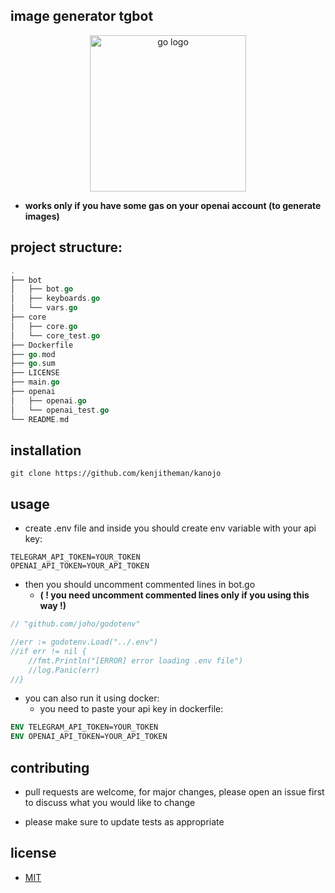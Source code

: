 ## image generator tgbot

<div align="center">
  <img src="https://cdn.jsdelivr.net/gh/devicons/devicon/icons/go/go-original.svg" height="250" alt="go logo"  />
</div>

- **works only if you have some gas on your openai account (to generate images)**

## project structure:

```go
.
├── bot
│   ├── bot.go
│   ├── keyboards.go
│   └── vars.go
├── core
│   ├── core.go
│   └── core_test.go
├── Dockerfile
├── go.mod
├── go.sum
├── LICENSE
├── main.go
├── openai
│   ├── openai.go
│   └── openai_test.go
└── README.md
```

## installation

```shell
git clone https://github.com/kenjitheman/kanojo
```

## usage

- create .env file and inside you should create env variable with your api key:

```.env
TELEGRAM_API_TOKEN=YOUR_TOKEN
OPENAI_API_TOKEN=YOUR_API_TOKEN
```

- then you should uncomment commented lines in bot.go
	- **( ! you need uncomment commented lines only if you using this way !)**

```go
// "github.com/joho/godotenv"
```

```go
//err := godotenv.Load("../.env")
//if err != nil {
    //fmt.Println("[ERROR] error loading .env file")
    //log.Panic(err)
//}
```

- you can also run it using docker:
	- you need to paste your api key in dockerfile:

```dockerfile
ENV TELEGRAM_API_TOKEN=YOUR_TOKEN
ENV OPENAI_API_TOKEN=YOUR_API_TOKEN
```

## contributing

- pull requests are welcome, for major changes, please open an issue first to
  discuss what you would like to change

- please make sure to update tests as appropriate

## license

- [MIT](https://choosealicense.com/licenses/mit/)
